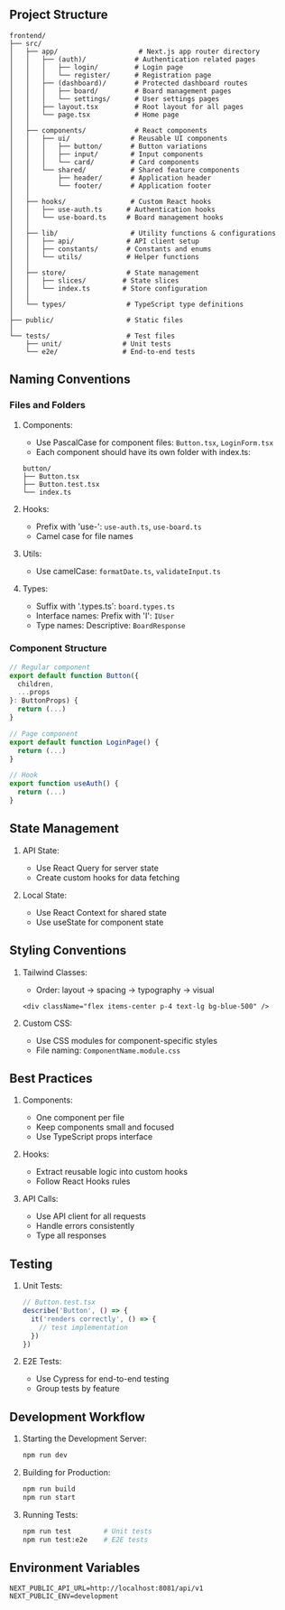 ## Project Structure

```
frontend/
├── src/
│   ├── app/                    # Next.js app router directory
│   │   ├── (auth)/            # Authentication related pages
│   │   │   ├── login/         # Login page
│   │   │   └── register/      # Registration page
│   │   ├── (dashboard)/       # Protected dashboard routes
│   │   │   ├── board/         # Board management pages
│   │   │   └── settings/      # User settings pages
│   │   ├── layout.tsx         # Root layout for all pages
│   │   └── page.tsx           # Home page
│   │
│   ├── components/            # React components
│   │   ├── ui/               # Reusable UI components
│   │   │   ├── button/       # Button variations
│   │   │   ├── input/        # Input components
│   │   │   └── card/         # Card components
│   │   └── shared/           # Shared feature components
│   │       ├── header/       # Application header
│   │       └── footer/       # Application footer
│   │
│   ├── hooks/                # Custom React hooks
│   │   ├── use-auth.ts      # Authentication hooks
│   │   └── use-board.ts     # Board management hooks
│   │
│   ├── lib/                  # Utility functions & configurations
│   │   ├── api/             # API client setup
│   │   ├── constants/       # Constants and enums
│   │   └── utils/           # Helper functions
│   │
│   ├── store/               # State management
│   │   ├── slices/         # State slices
│   │   └── index.ts        # Store configuration
│   │
│   └── types/               # TypeScript type definitions
│
├── public/                  # Static files
│
└── tests/                   # Test files
    ├── unit/               # Unit tests
    └── e2e/                # End-to-end tests
```

## Naming Conventions

### Files and Folders

1. Components:
    - Use PascalCase for component files: `Button.tsx`, `LoginForm.tsx`
    - Each component should have its own folder with index.ts:
   ```
   button/
   ├── Button.tsx
   ├── Button.test.tsx
   └── index.ts
   ```

2. Hooks:
    - Prefix with 'use-': `use-auth.ts`, `use-board.ts`
    - Camel case for file names

3. Utils:
    - Use camelCase: `formatDate.ts`, `validateInput.ts`

4. Types:
    - Suffix with '.types.ts': `board.types.ts`
    - Interface names: Prefix with 'I': `IUser`
    - Type names: Descriptive: `BoardResponse`

### Component Structure

```typescript
// Regular component
export default function Button({ 
  children, 
  ...props 
}: ButtonProps) {
  return (...)
}

// Page component
export default function LoginPage() {
  return (...)
}

// Hook
export function useAuth() {
  return (...)
}
```

## State Management

1. API State:
    - Use React Query for server state
    - Create custom hooks for data fetching

2. Local State:
    - Use React Context for shared state
    - Use useState for component state

## Styling Conventions

1. Tailwind Classes:
    - Order: layout → spacing → typography → visual
   ```tsx
   <div className="flex items-center p-4 text-lg bg-blue-500" />
   ```

2. Custom CSS:
    - Use CSS modules for component-specific styles
    - File naming: `ComponentName.module.css`

## Best Practices

1. Components:
    - One component per file
    - Keep components small and focused
    - Use TypeScript props interface

2. Hooks:
    - Extract reusable logic into custom hooks
    - Follow React Hooks rules

3. API Calls:
    - Use API client for all requests
    - Handle errors consistently
    - Type all responses

## Testing

1. Unit Tests:
   ```typescript
   // Button.test.tsx
   describe('Button', () => {
     it('renders correctly', () => {
       // test implementation
     })
   })
   ```

2. E2E Tests:
    - Use Cypress for end-to-end testing
    - Group tests by feature

## Development Workflow

1. Starting the Development Server:
   ```bash
   npm run dev
   ```

2. Building for Production:
   ```bash
   npm run build
   npm run start
   ```

3. Running Tests:
   ```bash
   npm run test        # Unit tests
   npm run test:e2e    # E2E tests
   ```

## Environment Variables

```env
NEXT_PUBLIC_API_URL=http://localhost:8081/api/v1
NEXT_PUBLIC_ENV=development
```